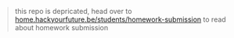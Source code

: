 > this repo is depricated, head over to [home.hackyourfuture.be/students/homework-submission](https://home.hackyourfuture.be/students/homework-submission) to read about homework submission
